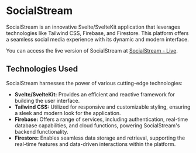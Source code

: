 # SocialStream

SocialStream is an innovative Svelte/SvelteKit application that leverages technologies like Tailwind CSS, Firebase, and Firestore. This platform offers a seamless social media experience with its dynamic and modern interface.

You can access the live version of SocialStream at [SocialStream - Live](https://socialstream-beta.vercel.app).

## Technologies Used

SocialStream harnesses the power of various cutting-edge technologies:

- **Svelte/SvelteKit:** Provides an efficient and reactive framework for building the user interface.
- **Tailwind CSS:** Utilized for responsive and customizable styling, ensuring a sleek and modern look for the application.
- **Firebase:** Offers a range of services, including authentication, real-time database capabilities, and cloud functions, powering SocialStream's backend functionality.
- **Firestore:** Enables seamless data storage and retrieval, supporting the real-time features and data-driven interactions within the platform.
